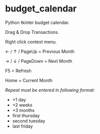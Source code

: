 # budget_calendar
Python tkinter budget calendar.

Drag & Drop Transactions.

Right click context menu.

&larr; / &uarr; / PageUp  = Previous Month

&rarr; / &darr; / PageDown = Next Month

F5 = Refresh

Home = Current Month

*Repeat must be entered in following format:*
- +1 day
- +2 weeks
- +3 months
- first thursday
- second tuesday
- last friday
